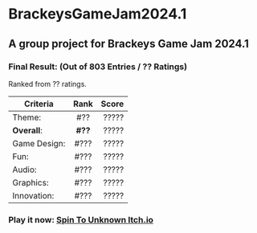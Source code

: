 # BrackeysGameJam2024.1
## A group project for Brackeys Game Jam 2024.1

### Final Result: (Out of 803 Entries / ?? Ratings)
Ranked from ?? ratings. 

| Criteria      | Rank   | Score  |
| ------------- |:------:| ------:|
| Theme:        | #??    | ?????  |
| **Overall**:  | **#??**| ?????  |
| Game Design:  | #???   | ?????  |
| Fun:          | #???   | ?????  |
| Audio:        | #???   | ?????  |
| Graphics:     | #???   | ?????  |
| Innovation:   | #???   | ?????  |


### Play it now: [Spin To Unknown Itch.io](https://purplehp.itch.io/spin-to-unknown)
